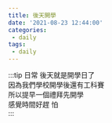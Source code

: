 ```yaml
---
title: 後天開學
date: '2021-08-23 12:44:00'
categories:
 - daily
tags:
 - daily
---
```


:::tip 日常
後天就是開學日了  
因為我們學校開學後還有工科賽  
所以提早一個禮拜先開學  
感覺時間好趕 怕  
:::